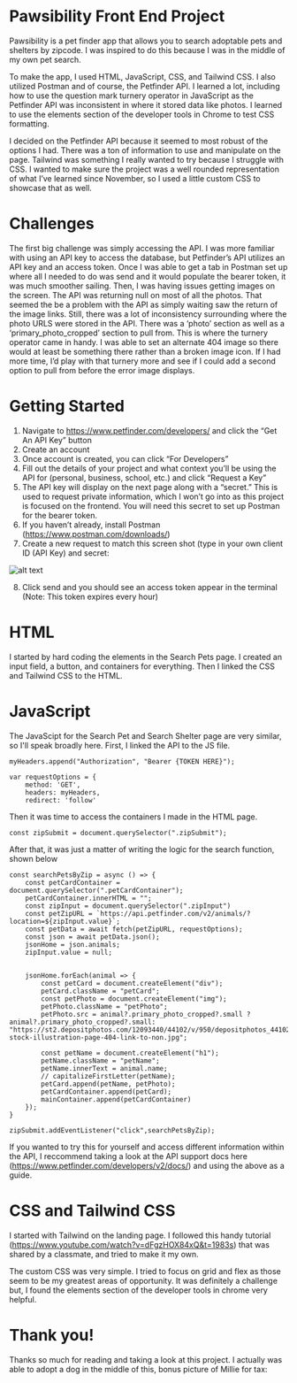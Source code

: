 # Pawsibility Front End Project
Pawsibility is a pet finder app that allows you to search adoptable pets and shelters by zipcode. I was inspired to do this because I was in the middle of my own pet search. 

To make the app, I used HTML, JavaScript, CSS, and Tailwind CSS. I also utilized Postman and of course, the Petfinder API. I learned a lot, including how to use the question mark turnery operator in JavaScript as the Petfinder API was inconsistent in where it stored data like photos. I learned to use the elements section of the developer tools in Chrome to test CSS formatting.


I decided on the Petfinder API because it seemed to most robust of the options I had. There was a ton of information to use and manipulate on the page. Tailwind was something I really wanted to try because I struggle with CSS. I wanted to make sure the project was a well rounded representation of what I’ve learned since November, so I used a little custom CSS to showcase that as well.

# Challenges
The first big challenge was simply accessing the API. I was more familiar with using an API key to access the database, but Petfinder’s API utilizes an API key and an access token. Once I was able to get a tab in Postman set up where all I needed to do was send and it would populate the bearer token, it was much smoother sailing. Then, I was having issues getting images on the screen. The API was returning null on most of all the photos. That seemed the be a problem with the API as simply waiting saw the return of the image links. Still, there was a lot of inconsistency surrounding where the photo URLS were stored in the API. There was a ‘photo’ section as well as a ‘primary_photo_cropped’ section to pull from. This is where the turnery operator came in handy. I was able to set an alternate 404 image so there would at least be something there rather than a broken image icon. If I had more time, I’d play with that turnery more and see if I could add a second option to pull from before the error image displays. 

# Getting Started
1.	Navigate to https://www.petfinder.com/developers/ and click the “Get An API Key” button
2.	Create an account
3.	Once account is created, you can click “For Developers”
4.	Fill out the details of your project and what context you’ll be using the API for (personal, business, school, etc.) and click “Request a Key”
5.	The API key will display on the next page along with a “secret.” This is used to request private information, which I won’t go into as this project is focused on the frontend. You will need this secret to set up Postman for the bearer token. 
6.	If you haven’t already, install Postman (https://www.postman.com/downloads/)
7.	Create a new request to match this screen shot (type in your own client ID (API Key) and secret:

![alt text](..\PostmanScreenShot.png)

8.	Click send and you should see an access token appear in the terminal (Note: This token expires every hour)

# HTML
I started by hard coding the elements in the Search Pets page. I created an input field, a button, and containers for everything. Then I linked the CSS and Tailwind CSS to the HTML. 

# JavaScript
The JavaScipt for the Search Pet and Search Shelter page are very similar, so I'll speak broadly here. First, I linked the API to the JS file. 
```var myHeaders = new Headers();
myHeaders.append("Authorization", "Bearer {TOKEN HERE}");

var requestOptions = {
    method: 'GET',
    headers: myHeaders,
    redirect: 'follow'
```
Then it was time to access the containers I made in the HTML page.
```const mainContainer = document.querySelector(".mainContainer");
const zipSubmit = document.querySelector(".zipSubmit");
```
After that, it was just a matter of writing the logic for the search function, shown below
```
const searchPetsByZip = async () => {
    const petCardContainer = document.querySelector(".petCardContainer");
    petCardContainer.innerHTML = "";
    const zipInput = document.querySelector(".zipInput")
    const petZipURL = `https://api.petfinder.com/v2/animals/?location=${zipInput.value}`;
    const petData = await fetch(petZipURL, requestOptions);
    const json = await petData.json();
    jsonHome = json.animals;
    zipInput.value = null;
    
    
    jsonHome.forEach(animal => {
        const petCard = document.createElement("div");
        petCard.className = "petCard";
        const petPhoto = document.createElement("img");
        petPhoto.className = "petPhoto";
        petPhoto.src = animal?.primary_photo_cropped?.small ? animal?.primary_photo_cropped?.small: "https://st2.depositphotos.com/12093440/44102/v/950/depositphotos_441020378-stock-illustration-page-404-link-to-non.jpg";
        
        const petName = document.createElement("h1");
        petName.className = "petName";
        petName.innerText = animal.name;
        // capitalizeFirstLetter(petName);
        petCard.append(petName, petPhoto);
        petCardContainer.append(petCard);
        mainContainer.append(petCardContainer)        
    });
}

zipSubmit.addEventListener("click",searchPetsByZip);
```
If you wanted to try this for yourself and access different information within the API, I reccommend taking a look at the API support docs here (https://www.petfinder.com/developers/v2/docs/) and using the above as a guide.

# CSS and Tailwind CSS
I started with Tailwind on the landing page. I followed this handy tutorial (https://www.youtube.com/watch?v=dFgzHOX84xQ&t=1983s) that was shared by a classmate, and tried to make it my own.

The custom CSS was very simple. I tried to focus on grid and flex as those seem to be my greatest areas of opportunity. It was definitely a challenge but, I found the elements section of the developer tools in chrome very helpful.

# Thank you!
Thanks so much for reading and taking a look at this project. I actually was able to adopt a dog in the middle of this, bonus picture of Millie for tax:
